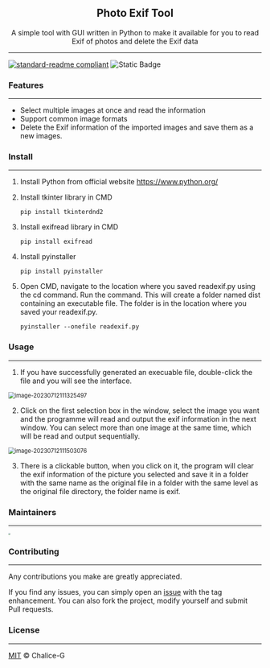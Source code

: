 <h2 align = center padding = 20px> Photo Exif Tool</h2>
<p align = center> A simple tool with GUI written in Python to make it available for you to read Exif of photos and delete the Exif data</p>

---

[![standard-readme compliant](https://img.shields.io/badge/readme%20style-standard-brightgreen.svg?style=flat-square)](https://github.com/RichardLitt/standard-readme) ![Static Badge](https://img.shields.io/badge/python-3.x-brightgreen)


### Features

---

- Select multiple images at once and read the information
- Support common image formats
- Delete the Exif information of the imported images and save them as a new images.

### Install

---

1. Install Python from official website https://www.python.org/

2. Install tkinter library in CMD

   ```
   pip install tkinterdnd2
   ```

3. Install exifread library in CMD

   ```
   pip install exifread
   ```

4. Install pyinstaller

   ```
   pip install pyinstaller
   ```

5. Open CMD, navigate to the location where you saved readexif.py using the cd command. Run the command. This will create a folder named dist containing an executable file. The folder is in the location where you saved your readexif.py.

   ```
   pyinstaller --onefile readexif.py
   ```



### Usage

---

1. If you have successfully generated an execuable file, double-click the file and you will see the interface. 

<img src="https://img1.imgtp.com/2023/07/12/cTGMjwED.png" alt="image-20230712111325497" style="zoom:80%;" />

2. Click on the first selection box in the window, select the image you want and the programme will read and output the exif information in the next window. You can select more than one image at the same time, which will be read and output sequentially.

<img src="https://img1.imgtp.com/2023/07/12/MWJcataZ.png" alt="image-20230712111503076" style="zoom:80%;" />

3. There is a clickable button, when you click on it, the program will clear the exif information of the picture you selected and save it in a folder with the same name as the original file in a folder with the same level as the original file directory, the folder name is exif.

### Maintainers

---

[<img src="https://avatars.githubusercontent.com/u/68186151?v=4" style="zoom:25%;" />](https://github.com/Chalice-G)

### Contributing

---

Any contributions you make are greatly appreciated.

If you find any issues, you can simply open an [issue](https://github.com/Chalice-G/Photo-Exif-Tool/issues) with the tag enhancement. You can also fork the project, modify yourself and submit Pull requests.

### License

---

[MIT](https://github.com/RichardLitt/standard-readme/blob/main/LICENSE) © Chalice-G

